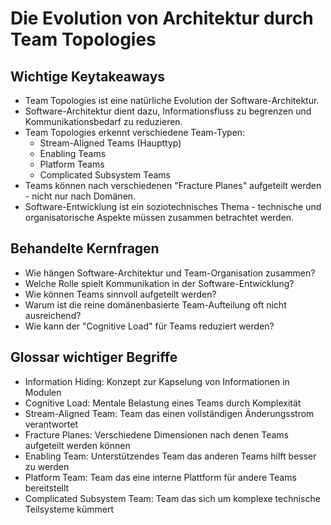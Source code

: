 # Die Evolution von Architektur durch Team Topologies

## Wichtige Keytakeaways
- Team Topologies ist eine natürliche Evolution der Software-Architektur.
- Software-Architektur dient dazu, Informationsfluss zu begrenzen und Kommunikationsbedarf zu reduzieren.
- Team Topologies erkennt verschiedene Team-Typen:
  - Stream-Aligned Teams (Haupttyp)
  - Enabling Teams
  - Platform Teams  
  - Complicated Subsystem Teams
- Teams können nach verschiedenen "Fracture Planes" aufgeteilt werden - nicht nur nach Domänen.
- Software-Entwicklung ist ein soziotechnisches Thema - technische und organisatorische Aspekte müssen zusammen betrachtet werden.

## Behandelte Kernfragen
- Wie hängen Software-Architektur und Team-Organisation zusammen?
- Welche Rolle spielt Kommunikation in der Software-Entwicklung?
- Wie können Teams sinnvoll aufgeteilt werden?
- Warum ist die reine domänenbasierte Team-Aufteilung oft nicht ausreichend?
- Wie kann der "Cognitive Load" für Teams reduziert werden?

## Glossar wichtiger Begriffe
- Information Hiding: Konzept zur Kapselung von Informationen in Modulen
- Cognitive Load: Mentale Belastung eines Teams durch Komplexität
- Stream-Aligned Team: Team das einen vollständigen Änderungsstrom verantwortet
- Fracture Planes: Verschiedene Dimensionen nach denen Teams aufgeteilt werden können
- Enabling Team: Unterstützendes Team das anderen Teams hilft besser zu werden
- Platform Team: Team das eine interne Plattform für andere Teams bereitstellt
- Complicated Subsystem Team: Team das sich um komplexe technische Teilsysteme kümmert

